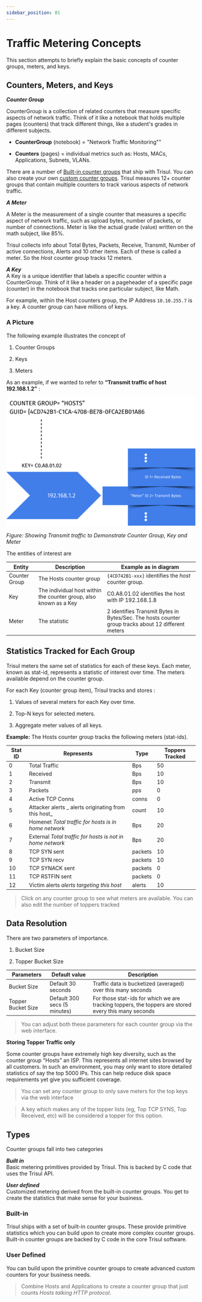 ```yaml
---
sidebar_position: 01
---
```


# Traffic Metering Concepts

This section attempts to briefly explain the basic concepts of counter
groups, meters, and keys.

## Counters, Meters, and Keys

***Counter Group***  

CounterGroup is a collection of related counters that measure specific aspects of network traffic. Think of it like a notebook that holds multiple pages (counters) that track different things, like a student's grades in different subjects. 

- **CounterGroup** (notebook) = "Network Traffic Monitoring""

- **Counters** (pages) = individual metrics such as: Hosts, MACs, Applications, Subnets, VLANs.

There are a number of [Built-in counter groups](/docs/ug/cg/intro#types) that ship with Trisul. You can also create your own [custom counter groups](custom). Trisul measures 12+ counter groups that contain multiple counters to track various aspects of network traffic.

***A Meter***  

A Meter is the measurement of a single counter that measures a specific aspect of network traffic, such as upload bytes, number of packets, or number of connections. Meter is like the actual grade (value) written on the math subject, like 85%.

Trisul collects info about Total Bytes, Packets, Receive, Transmit, Number of 
active connections, Alerts and 10 other items. Each of these is called a
meter. So the *Host* counter group tracks 12 meters.

***A Key***  
A Key is a unique identifier that labels a specific counter within a CounterGroup. Think of it like a header on a pageheader of a specific page (counter) in the notebook that tracks one particular subject, like Math.

For example, within the Host counters group, the IP Address `10.10.255.7` is a key. A
counter group can have millions of keys.

### A Picture

The following example illustrates the concept of  

1. Counter Groups  

2. Keys  

3. Meters

As an example, if we wanted to refer to **“Transmit traffic of host
192.168.1.2”** :

![](images/trafficmeteringconcepts.png)

*Figure: Showing Transmit traffic to Demonstrate Counter Group, Key and Meter*

The entities of interest are

| Entity        | Description                                                       | Example as in diagram                                                                              |
| ------------- | ----------------------------------------------------------------- | -------------------------------------------------------------------------------------------------- |
| Counter Group | The Hosts counter group                                           | `{4CD742B1-xxx}` identifies the *host* counter group.                                              |
| Key           | The individual host within the counter group, also known as a Key | C0.A8.01.02 identifies the host with IP 192.168.1.8                                                |
| Meter         | The statistic                                                     | 2 identifies Transmit Bytes in Bytes/Sec. The hosts counter group tracks about 12 different meters |

## Statistics Tracked for Each Group

Trisul meters the same set of statistics for each of these keys. Each
meter, known as stat-id, represents a statistic of interest over time.
The meters available depend on the counter group.

For each Key (counter group item), Trisul tracks and stores :  

1. Values of several meters for each Key over time.  

2. Top-N keys for selected meters.  

3. Aggregate meter values of all keys.

**Example:** The Hosts counter group tracks the following meters
(stat-ids).

| Stat ID | Represents                                                | Type    | Toppers Tracked |
| ------- | --------------------------------------------------------- | ------- | --------------- |
| 0       | Total Traffic                                             | Bps     | 50              |
| 1       | Received                                                  | Bps     | 10              |
| 2       | Transmit                                                  | Bps     | 10              |
| 3       | Packets                                                   | pps     | 0               |
| 4       | Active TCP Conns                                          | conns   | 0               |
| 5       | Attacker alerts \_ alerts originating from this host\_    | count   | 10              |
| 6       | Homenet *Total traffic for hosts is in home network*      | Bps     | 20              |
| 7       | External *Total traffic for hosts is not in home network* | Bps     | 20              |
| 8       | TCP SYN sent                                              | packets | 10              |
| 9       | TCP SYN recv                                              | packets | 10              |
| 10      | TCP SYNACK sent                                           | packets | 0               |
| 11      | TCP RSTFIN sent                                           | packets | 0               |
| 12      | Victim alerts *alerts targeting this host*                | alerts  | 10              |

> Click on any counter group to see what meters are available. You can
> also edit the number of toppers tracked

## Data Resolution

There are two parameters of importance.  

1. Bucket Size  

2. Topper Bucket Size

| Parameters         | Default value                | Description                                                                                          |
| ------------------ | ---------------------------- | ---------------------------------------------------------------------------------------------------- |
| Bucket Size        | Default 30 seconds           | Traffic data is bucketized (averaged) over this many seconds                                         |
| Topper Bucket Size | Default 300 secs (5 minutes) | For those stat-ids for which we are tracking toppers, the toppers are stored every this many seconds |

> You can adjust both these parameters for each counter group via the web interface.

**Storing Topper Traffic only**

Some counter groups have extremely high key diversity, such as the
counter group “Hosts” an ISP. This represents all internet sites browsed
by all customers. In such an environment, you may only want to store
detailed statistics of say the top 5000 IPs. This can help reduce disk
space requirements yet give you sufficient coverage.

> You can set any counter group to only save meters for the top keys via
> the web interface

> A key which makes any of the topper lists (eg, Top TCP SYNS, Top
> Received, etc) will be considered a topper for this option.

## Types

Counter groups fall into two categories

***Built in***  
Basic metering primitives provided by Trisul. This is backed by C code
that uses the Trisul API.

<!-- -->

***User defined***  
Customized metering derived from the built-in counter groups. You get to
create the statistics that make sense for your business.

### Built-in

Trisul ships with a set of built-in counter groups. These provide
primitive statistics which you can build upon to create more complex
counter groups. Built-in counter groups are backed by C code in the core
Trisul software.

### User Defined

You can build upon the primitive counter groups to create advanced
custom counters for your business needs. 

> Combine Hosts and Applications to create a counter group that just
> counts *Hosts talking HTTP protocol*.
